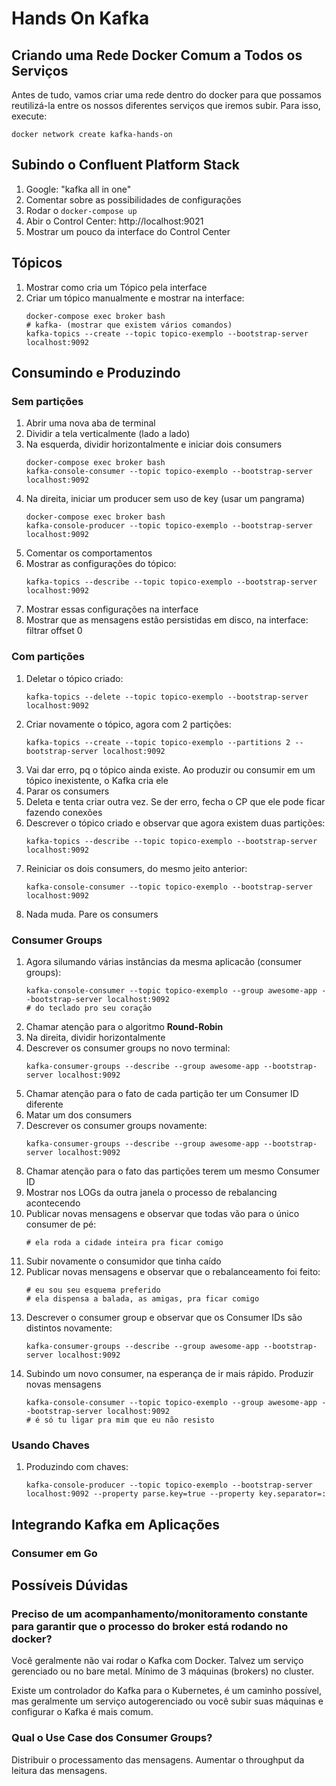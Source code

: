 # Hands On Kafka

## Criando uma Rede Docker Comum a Todos os Serviços

Antes de tudo, vamos criar uma rede dentro do docker para que possamos reutilizá-la
entre os nossos diferentes serviços que iremos subir. Para isso, execute:

```
docker network create kafka-hands-on
```

## Subindo o Confluent Platform Stack

1. Google: "kafka all in one"
1. Comentar sobre as possibilidades de configurações
1. Rodar o `docker-compose up`
1. Abir o Control Center: http://localhost:9021
1. Mostrar um pouco da interface do Control Center

## Tópicos

1. Mostrar como cria um Tópico pela interface
1. Criar um tópico manualmente e mostrar na interface:
    ```
    docker-compose exec broker bash
    # kafka- (mostrar que existem vários comandos)
    kafka-topics --create --topic topico-exemplo --bootstrap-server localhost:9092
    ```

## Consumindo e Produzindo

### Sem partições

1. Abrir uma nova aba de terminal
1. Dividir a tela verticalmente (lado a lado)
1. Na esquerda, dividir horizontalmente e iniciar dois consumers
    ```
    docker-compose exec broker bash
    kafka-console-consumer --topic topico-exemplo --bootstrap-server localhost:9092
    ```
1. Na direita, iniciar um producer sem uso de key (usar um pangrama)
    ```
    docker-compose exec broker bash
    kafka-console-producer --topic topico-exemplo --bootstrap-server localhost:9092
    ```
1. Comentar os comportamentos
1. Mostrar as configurações do tópico:
    ```
    kafka-topics --describe --topic topico-exemplo --bootstrap-server localhost:9092
    ```
1. Mostrar essas configurações na interface
1. Mostrar que as mensagens estão persistidas em disco, na interface: filtrar offset 0

### Com partições

1. Deletar o tópico criado:
    ```
    kafka-topics --delete --topic topico-exemplo --bootstrap-server localhost:9092
    ```
1. Criar novamente o tópico, agora com 2 partições:
    ```
    kafka-topics --create --topic topico-exemplo --partitions 2 --bootstrap-server localhost:9092
    ```
1. Vai dar erro, pq o tópico ainda existe. Ao produzir ou consumir em um tópico inexistente, o Kafka cria ele
1. Parar os consumers
1. Deleta e tenta criar outra vez. Se der erro, fecha o CP que ele pode ficar fazendo conexões
1. Descrever o tópico criado e observar que agora existem duas partições:
    ```
    kafka-topics --describe --topic topico-exemplo --bootstrap-server localhost:9092
    ```
1. Reiniciar os dois consumers, do mesmo jeito anterior:
    ```
    kafka-console-consumer --topic topico-exemplo --bootstrap-server localhost:9092
    ```
1. Nada muda. Pare os consumers

### Consumer Groups

1. Agora silumando várias instâncias da mesma aplicacão (consumer groups):
    ```
    kafka-console-consumer --topic topico-exemplo --group awesome-app --bootstrap-server localhost:9092
    # do teclado pro seu coração
    ```
1. Chamar atenção para o algoritmo **Round-Robin**
1. Na direita, dividir horizontalmente
1. Descrever os consumer groups no novo terminal:
    ```
    kafka-consumer-groups --describe --group awesome-app --bootstrap-server localhost:9092
    ```
1. Chamar atenção para o fato de cada partição ter um Consumer ID diferente
1. Matar um dos consumers
1. Descrever os consumer groups novamente:
    ```
    kafka-consumer-groups --describe --group awesome-app --bootstrap-server localhost:9092
    ```
1. Chamar atenção para o fato das partições terem um mesmo Consumer ID
1. Mostrar nos LOGs da outra janela o processo de rebalancing acontecendo
1. Publicar novas mensagens e observar que todas vão para o único consumer de pé:
    ```
    # ela roda a cidade inteira pra ficar comigo
    ```
1. Subir novamente o consumidor que tinha caído
1. Publicar novas mensagens e observar que o rebalanceamento foi feito:
    ```
    # eu sou seu esquema preferido
    # ela dispensa a balada, as amigas, pra ficar comigo
    ```
1. Descrever o consumer group e observar que os Consumer IDs são distintos novamente:
    ```
    kafka-consumer-groups --describe --group awesome-app --bootstrap-server localhost:9092
    ```
1. Subindo um novo consumer, na esperança de ir mais rápido. Produzir novas mensagens
    ```
    kafka-console-consumer --topic topico-exemplo --group awesome-app --bootstrap-server localhost:9092
    # é só tu ligar pra mim que eu não resisto
    ```

### Usando Chaves

1. Produzindo com chaves:
    ```
    kafka-console-producer --topic topico-exemplo --bootstrap-server localhost:9092 --property parse.key=true --property key.separator=:
    ```

## Integrando Kafka em Aplicações

### Consumer em Go



## Possíveis Dúvidas

### Preciso de um acompanhamento/monitoramento constante para garantir que o processo do broker está rodando no docker?

Você geralmente não vai rodar o Kafka com Docker. Talvez um serviço gerenciado ou no bare metal. Mínimo de 3 máquinas (brokers) no cluster.

Existe um controlador do Kafka para o Kubernetes, é um caminho possível, mas geralmente um serviço autogerenciado ou você subir suas máquinas e configurar o Kafka é mais comum.

### Qual o Use Case dos Consumer Groups?

Distribuir o processamento das mensagens. Aumentar o throughput da leitura das mensagens.

